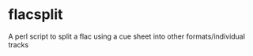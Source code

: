 flacsplit
=========

A perl script to split a flac using a cue sheet into other formats/individual tracks
